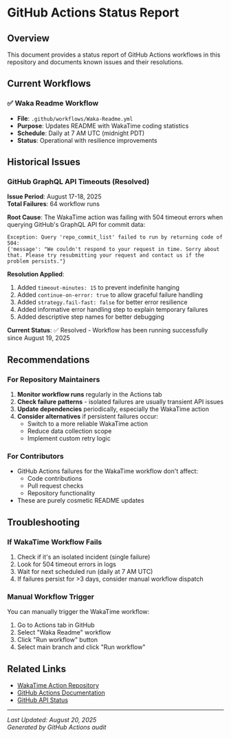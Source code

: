 # GitHub Actions Status Report

## Overview
This document provides a status report of GitHub Actions workflows in this repository and documents known issues and their resolutions.

## Current Workflows

### ✅ Waka Readme Workflow
- **File**: `.github/workflows/Waka-Readme.yml`
- **Purpose**: Updates README with WakaTime coding statistics
- **Schedule**: Daily at 7 AM UTC (midnight PDT)
- **Status**: Operational with resilience improvements

## Historical Issues

### GitHub GraphQL API Timeouts (Resolved)
**Issue Period**: August 17-18, 2025  
**Total Failures**: 64 workflow runs

**Root Cause**: 
The WakaTime action was failing with 504 timeout errors when querying GitHub's GraphQL API for commit data:
```
Exception: Query 'repo_commit_list' failed to run by returning code of 504: 
{'message': "We couldn't respond to your request in time. Sorry about that. Please try resubmitting your request and contact us if the problem persists."}
```

**Resolution Applied**:
1. Added `timeout-minutes: 15` to prevent indefinite hanging
2. Added `continue-on-error: true` to allow graceful failure handling
3. Added `strategy.fail-fast: false` for better error resilience
4. Added informative error handling step to explain temporary failures
5. Added descriptive step names for better debugging

**Current Status**: ✅ Resolved - Workflow has been running successfully since August 19, 2025

## Recommendations

### For Repository Maintainers
1. **Monitor workflow runs** regularly in the Actions tab
2. **Check failure patterns** - isolated failures are usually transient API issues
3. **Update dependencies** periodically, especially the WakaTime action
4. **Consider alternatives** if persistent failures occur:
   - Switch to a more reliable WakaTime action
   - Reduce data collection scope
   - Implement custom retry logic

### For Contributors
- GitHub Actions failures for the WakaTime workflow don't affect:
  - Code contributions
  - Pull request checks
  - Repository functionality
- These are purely cosmetic README updates

## Troubleshooting

### If WakaTime Workflow Fails
1. Check if it's an isolated incident (single failure)
2. Look for 504 timeout errors in logs
3. Wait for next scheduled run (daily at 7 AM UTC)
4. If failures persist for >3 days, consider manual workflow dispatch

### Manual Workflow Trigger
You can manually trigger the WakaTime workflow:
1. Go to Actions tab in GitHub
2. Select "Waka Readme" workflow
3. Click "Run workflow" button
4. Select main branch and click "Run workflow"

## Related Links
- [WakaTime Action Repository](https://github.com/anmol098/waka-readme-stats)
- [GitHub Actions Documentation](https://docs.github.com/en/actions)
- [GitHub API Status](https://www.githubstatus.com/)

---
*Last Updated: August 20, 2025*  
*Generated by GitHub Actions audit*